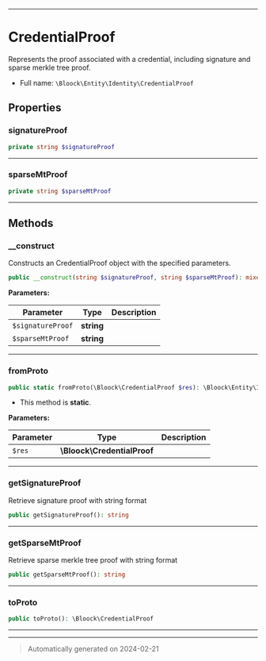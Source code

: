 ***

# CredentialProof

Represents the proof associated with a credential, including signature and sparse merkle tree proof.



* Full name: `\Bloock\Entity\Identity\CredentialProof`



## Properties


### signatureProof



```php
private string $signatureProof
```






***

### sparseMtProof



```php
private string $sparseMtProof
```






***

## Methods


### __construct

Constructs an CredentialProof object with the specified parameters.

```php
public __construct(string $signatureProof, string $sparseMtProof): mixed
```








**Parameters:**

| Parameter | Type | Description |
|-----------|------|-------------|
| `$signatureProof` | **string** |  |
| `$sparseMtProof` | **string** |  |





***

### fromProto



```php
public static fromProto(\Bloock\CredentialProof $res): \Bloock\Entity\Identity\CredentialProof
```



* This method is **static**.




**Parameters:**

| Parameter | Type | Description |
|-----------|------|-------------|
| `$res` | **\Bloock\CredentialProof** |  |





***

### getSignatureProof

Retrieve signature proof with string format

```php
public getSignatureProof(): string
```












***

### getSparseMtProof

Retrieve sparse merkle tree proof with string format

```php
public getSparseMtProof(): string
```












***

### toProto



```php
public toProto(): \Bloock\CredentialProof
```












***


***
> Automatically generated on 2024-02-21
